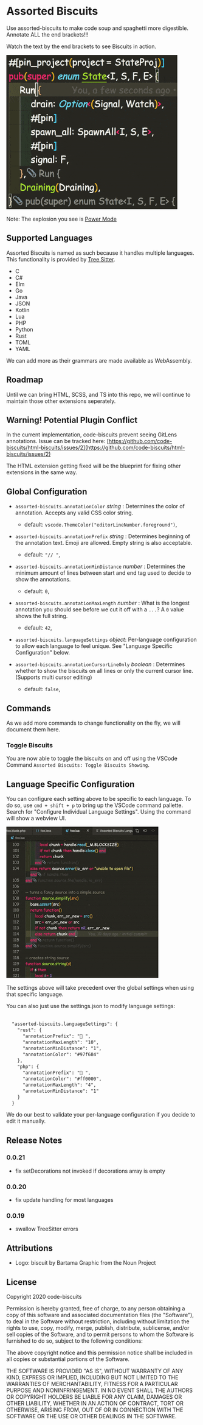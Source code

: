 # Assorted Biscuits

Use assorted-biscuits to make code soup and spaghetti more digestible. Annotate ALL the end brackets!!!

Watch the text by the end brackets to see Biscuits in action.

![](example.gif)

Note: The explosion you see is [Power Mode](https://marketplace.visualstudio.com/items?itemName=hoovercj.vscode-power-mode)

## Supported Languages

Assorted Biscuits is named as such because it handles multiple languages. This functionality is provided by [Tree Sitter](https://github.com/tree-sitter/tree-sitter).

- C
- C#
- Elm
- Go
- Java
- JSON
- Kotlin
- Lua
- PHP
- Python
- Rust
- TOML
- YAML

We can add more as their grammars are made available as WebAssembly.

## Roadmap

Until we can bring HTML, SCSS, and TS into this repo, we will continue to maintain those other extensions seperately.

## Warning! Potential Plugin Conflict

In the current implementation, code-biscuits prevent seeing GitLens annotations. Issue can be tracked here:
[https://github.com/code-biscuits/html-biscuits/issues/2](https://github.com/code-biscuits/html-biscuits/issues/2)

The HTML extension getting fixed will be the blueprint for fixing other extensions in the same way.

## Global Configuration

- `assorted-biscuits.annotationColor` _string_ : Determines the color of annotation. Accepts any valid CSS color string.

  - default: `vscode.ThemeColor("editorLineNumber.foreground")`,

- `assorted-biscuits.annotationPrefix` _string_ : Determines beginning of the annotation text. Emoji are allowed. Empty string is also acceptable.

  - default: `"// "`,

- `assorted-biscuits.annotationMinDistance` _number_ : Determines the minimum amount of lines between start and end tag used to decide to show the annotations.

  - default: `0`,

- `assorted-biscuits.annotationMaxLength` _number_ : What is the longest annotation you should see before we cut it off with a `...`? A `0` value shows the full string.

  - default: `42`,

- `assorted-biscuits.languageSettings` _object_: Per-language configuration to allow each language to feel unique. See "Language Specific Configuration" below.

- `assorted-biscuits.annotationCursorLineOnly` _boolean_ : Determines whether to show the biscuits on all lines or only the current cursor line. (Supports multi cursor editing)
  - default: `false`,

## Commands

As we add more commands to change functionality on the fly, we will document them here.

### Toggle Biscuits

You are now able to toggle the biscuits on and off using the VSCode Command `Assorted Biscuits: Toggle Biscuits Showing`.

## Language Specific Configuration

You can configure each setting above to be specific to each language. To do so, use `cmd + shift + p` to bring up the VSCode command pallette. Search for "Configure Individual Language Settings". Using the command will show a webview UI.

![](assorted-config.gif)

The settings above will take precedent over the global settings when using that specific language.

You can also just use the settings.json to modify language settings:

```

  "assorted-biscuits.languageSettings": {
    "rust": {
      "annotationPrefix": "🦀 ",
      "annotationMaxLength": "10",
      "annotationMinDistance": "1",
      "annotationColor": "#97f684"
    },
    "php": {
      "annotationPrefix": "🐘 ",
      "annotationColor": "#ff0000",
      "annotationMaxLength": "4",
      "annotationMinDistance": "1"
    }
  }
```

We do our best to validate your per-language configuration if you decide to edit it manually.

## Release Notes

### 0.0.21

- fix setDecorations not invoked if decorations array is empty

### 0.0.20

- fix update handling for most languages

### 0.0.19

- swallow TreeSitter errors

## Attributions

- Logo: biscuit by Bartama Graphic from the Noun Project

## License

Copyright 2020 code-biscuits

Permission is hereby granted, free of charge, to any person obtaining a copy of this software and associated documentation files (the "Software"), to deal in the Software without restriction, including without limitation the rights to use, copy, modify, merge, publish, distribute, sublicense, and/or sell copies of the Software, and to permit persons to whom the Software is furnished to do so, subject to the following conditions:

The above copyright notice and this permission notice shall be included in all copies or substantial portions of the Software.

THE SOFTWARE IS PROVIDED "AS IS", WITHOUT WARRANTY OF ANY KIND, EXPRESS OR IMPLIED, INCLUDING BUT NOT LIMITED TO THE WARRANTIES OF MERCHANTABILITY, FITNESS FOR A PARTICULAR PURPOSE AND NONINFRINGEMENT. IN NO EVENT SHALL THE AUTHORS OR COPYRIGHT HOLDERS BE LIABLE FOR ANY CLAIM, DAMAGES OR OTHER LIABILITY, WHETHER IN AN ACTION OF CONTRACT, TORT OR OTHERWISE, ARISING FROM, OUT OF OR IN CONNECTION WITH THE SOFTWARE OR THE USE OR OTHER DEALINGS IN THE SOFTWARE.
